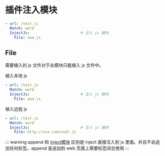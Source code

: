 # 插件注入模块

```yaml
- url: /test.js
  Match: word
  InjectJs:                       # 注入 js 模块     
    File: aaa.js
```

## File

需要植入的 js 文件对于此模块只能植入 js 文件中。

植入本地 js

```yaml
- url: /test.js
  Match: word
  InjectJs:                       # 注入 js 模块     
    File: aaa.js
```

植入远程 js

```yaml
- url: /test.js
  Match: word
  InjectJs:                       # 注入 js 模块     
    File: http://xxx.com/eval.js
```


::: warning
append 和 [inject模块](/plugin/injectjs.html) 区别是 inject 直接注入到 js 里面。并且不会追加任何标签。append 是追加到 web 页面上需要标签闭合使用
:::
